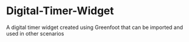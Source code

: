 # Digital-Timer-Widget
A digital timer widget created using Greenfoot that can be imported and used in other scenarios
